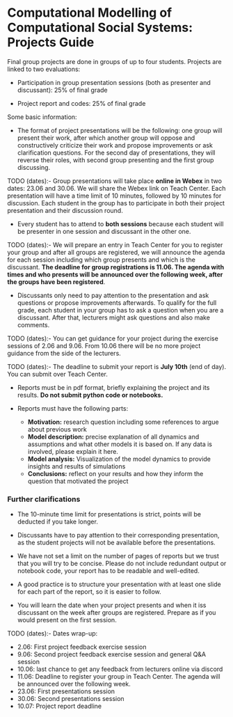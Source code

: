 # Computational Modelling of Computational Social Systems: Projects Guide

Final group projects are done in groups of up to four students. Projects are linked to two evaluations:

- Participation in group presentation sessions (both as presenter and discussant): 25% of final grade

- Project report and codes: 25% of final grade

Some basic information:

- The format of project presentations will be the following: one group will present their work, after which another group will oppose and constructively criticize their work and propose improvements or ask clarification questions. For the second day of presentations, they will reverse their roles, with second group presenting and the first group discussing.

TODO (dates):- Group presentations will take place **online in Webex** in two dates: 23.06 and 30.06. We will share the Webex link on Teach Center. Each presentation will have a time limit of 10 minutes, followed by 10 minutes for discussion. Each student in the group has to participate in both their project presentation and their discussion round.

- Every student has to attend to **both sessions** because each student will be presenter in one session and discussant in the other one. 

TODO (dates):- We will prepare an entry in Teach Center for you to register your group and after all groups are registered, we will announce the agenda for each session including which group presents and which is the discussant. **The deadline for group registrations is 11.06. The agenda with times and who presents will be announced over the following week, after the groups have been registered**.

- Discussants only need to pay attention to the presentation and ask questions or propose improvements afterwards. To qualify for the full grade, each student in your group has to ask a question when you are a discussant. After that, lecturers might ask questions and also make comments.

TODO (dates):- You can get guidance for your project during the exercise sessions of 2.06 and 9.06. From 10.06 there will be no more project guidance from the side of the lecturers.

TODO (dates):- The deadline to submit your report is **July 10th** (end of day). You can submit over Teach Center.

- Reports must be in pdf format, briefly explaining the project and its results. **Do not submit python code or notebooks.**

- Reports must have the following parts:
  - **Motivation:** research question including some references to argue about previous work
  - **Model description:** precise explanation of all dynamics and assumptions and what other models it is based on. If any data is involved, please explain it here.
  - **Model analysis:** Visualization of the model dynamics to provide insights and results of simulations
  - **Conclusions:** reflect on your results and how they inform the question that motivated the project


### Further clarifications

- The 10-minute time limit for presentations is strict, points will be deducted if you take longer.

- Discussants have to pay attention to their corresponding presentation, as the student projects will not be available before the presentations.

- We have not set a limit on the number of pages of reports but we trust that you will try to be concise. Please do not include redundant output or notebook code, your report has to be readable and well-edited.

- A good practice is to  structure your presentation with at least one slide for each part of the report, so it is easier to follow.

- You will learn the date when your project presents and when it iss discussant on the week after groups are registered. Prepare as if you would present on the first session.

TODO (dates):- Dates wrap-up:
  - 2.06: First project feedback exercise session
  - 9.06: Second project feedback exercise session and general Q&A session
  - 10.06: last chance to get any feedback from lecturers online via discord
  - 11.06: Deadline to register your group in Teach Center. The agenda will be announced over the following week.
  - 23.06: First presentations session
  - 30.06: Second presentations session
  - 10.07: Project report deadline
  